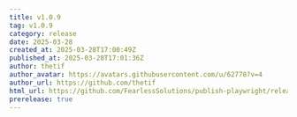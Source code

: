 ```yaml
---
title: v1.0.9
tag: v1.0.9
category: release
date: 2025-03-28
created_at: 2025-03-28T17:00:49Z
published_at: 2025-03-28T17:01:36Z
author: thetif
author_avatar: https://avatars.githubusercontent.com/u/62778?v=4
author_url: https://github.com/thetif
html_url: https://github.com/FearlessSolutions/publish-playwright/releases/tag/v1.0.9
prerelease: true
---
```




